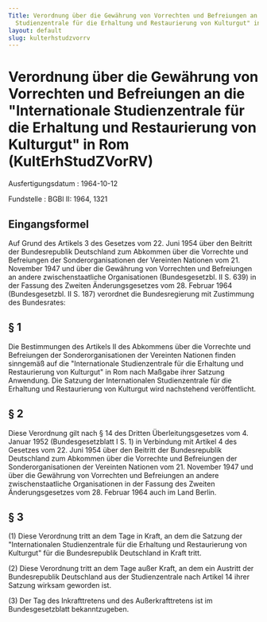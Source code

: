 ```yaml
---
Title: Verordnung über die Gewährung von Vorrechten und Befreiungen an die "Internationale
  Studienzentrale für die Erhaltung und Restaurierung von Kulturgut" in Rom
layout: default
slug: kulterhstudzvorrv
---
```


# Verordnung über die Gewährung von Vorrechten und Befreiungen an die "Internationale Studienzentrale für die Erhaltung und Restaurierung von Kulturgut" in Rom (KultErhStudZVorRV)

Ausfertigungsdatum
:   1964-10-12

Fundstelle
:   BGBl II: 1964, 1321



## Eingangsformel

Auf Grund des Artikels 3 des Gesetzes vom 22. Juni 1954 über den
Beitritt der Bundesrepublik Deutschland zum Abkommen über die
Vorrechte und Befreiungen der Sonderorganisationen der Vereinten
Nationen vom 21. November 1947 und über die Gewährung von Vorrechten
und Befreiungen an andere zwischenstaatliche Organisationen
(Bundesgesetzbl. II S. 639) in der Fassung des Zweiten
Änderungsgesetzes vom 28. Februar 1964 (Bundesgesetzbl. II S. 187)
verordnet die Bundesregierung mit Zustimmung des Bundesrates:


## § 1

Die Bestimmungen des Artikels II des Abkommens über die Vorrechte und
Befreiungen der Sonderorganisationen der Vereinten Nationen finden
sinngemäß auf die "Internationale Studienzentrale für die Erhaltung
und Restaurierung von Kulturgut" in Rom nach Maßgabe ihrer Satzung
Anwendung. Die Satzung der Internationalen Studienzentrale für die
Erhaltung und Restaurierung von Kulturgut wird nachstehend
veröffentlicht.


## § 2

Diese Verordnung gilt nach § 14 des Dritten Überleitungsgesetzes vom
4\. Januar 1952 (Bundesgesetzblatt I S. 1) in Verbindung mit Artikel 4
des Gesetzes vom 22. Juni 1954 über den Beitritt der Bundesrepublik
Deutschland zum Abkommen über die Vorrechte und Befreiungen der
Sonderorganisationen der Vereinten Nationen vom 21. November 1947 und
über die Gewährung von Vorrechten und Befreiungen an andere
zwischenstaatliche Organisationen in der Fassung des Zweiten
Änderungsgesetzes vom 28. Februar 1964 auch im Land Berlin.


## § 3

(1) Diese Verordnung tritt an dem Tage in Kraft, an dem die Satzung
der "Internationalen Studienzentrale für die Erhaltung und
Restaurierung von Kulturgut" für die Bundesrepublik Deutschland in
Kraft tritt.

(2) Diese Verordnung tritt an dem Tage außer Kraft, an dem ein
Austritt der Bundesrepublik Deutschland aus der Studienzentrale nach
Artikel 14 ihrer Satzung wirksam geworden ist.

(3) Der Tag des Inkrafttretens und des Außerkrafttretens ist im
Bundesgesetzblatt bekanntzugeben.

